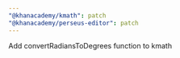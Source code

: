 ```yaml
---
"@khanacademy/kmath": patch
"@khanacademy/perseus-editor": patch
---
```


Add convertRadiansToDegrees function to kmath
